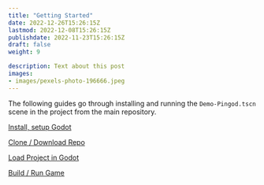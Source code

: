 ```yaml
---
title: "Getting Started"
date: 2022-12-26T15:26:15Z
lastmod: 2022-12-08T15:26:15Z
publishdate: 2022-11-23T15:26:15Z
draft: false
weight: 9

description: Text about this post
images:
- images/pexels-photo-196666.jpeg
---
```


The following guides go through installing and running the `Demo-Pingod.tscn` scene in the project from the main repository.

[Install, setup Godot](./installation)

[Clone / Download Repo](./clone-download/)

[Load Project in Godot](./demo-project)

[Build / Run Game](./demo-build-run)



